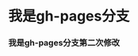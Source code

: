 <!--
 * @Author: qiaojunzhang
 * @Date: 2023-01-04 14:17:33
 * @LastEditors: qiaojunzhang
 * @LastEditTime: 2023-01-04 14:20:22
 * @Description: file content
-->
# 我是gh-pages分支

### 我是gh-pages分支第二次修改

